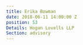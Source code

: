 ```yaml
---
title: Erika Bowman
date: 2018-06-11 14:00:00 Z
position: 53
Details: Hogan Lovells LLP
Section: advisory
---
```



